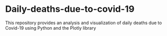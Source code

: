 # Daily-deaths-due-to-covid-19
This repository provides an analysis and visualization of daily deaths due to Covid-19 using Python and the Plotly library
